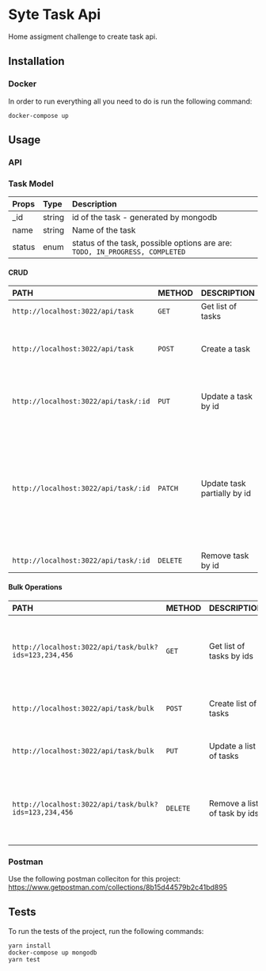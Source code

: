 # Syte Task Api

Home assigment challenge to create task api.

## Installation
### Docker
In order to run everything all you need to do is run the following command:

    docker-compose up

## Usage

### API

### Task Model
| Props | Type | Description
| :--- | :--- | :--- |
| _id | string | id of the task - generated by mongodb |
| name | string | Name of the task |
| status | enum | status of the task, possible options are are: `TODO, IN_PROGRESS, COMPLETED` |

#### CRUD
| PATH | METHOD | DESCRIPTION | PAYLOAD 
| :--- | :--- | :--- | :--- |
| `http://localhost:3022/api/task` | `GET` | Get list of tasks | |
| `http://localhost:3022/api/task` | `POST` | Create a task | Task Model - send a task in the body
| `http://localhost:3022/api/task/:id` | `PUT` | Update a task by id | Task Model - send a task in the body
| `http://localhost:3022/api/task/:id` | `PATCH` | Update task partially by id | Task Model - send a task in the body, can be partial task with only some of the properties
| `http://localhost:3022/api/task/:id` | `DELETE` | Remove task by id | |

#### Bulk Operations
| PATH | METHOD | DESCRIPTION | PAYLOAD 
| :--- | :--- | :--- | :--- |
| `http://localhost:3022/api/task/bulk?ids=123,234,456` | `GET` | Get list of tasks by ids | ids - query param, comma seperated list of ids to get |
| `http://localhost:3022/api/task/bulk` | `POST` | Create list of tasks | Task Model[] - array of tasks
| `http://localhost:3022/api/task/bulk` | `PUT` | Update a list of tasks | Task Model[] - array of tasks
| `http://localhost:3022/api/task/bulk?ids=123,234,456` | `DELETE` | Remove a list of task by ids | ids - query param, comma seperated list of ids to remove |

### Postman
Use the following postman colleciton for this project:
        https://www.getpostman.com/collections/8b15d44579b2c41bd895

## Tests
To run the tests of the project, run the following commands:
```
yarn install
docker-compose up mongodb
yarn test
```